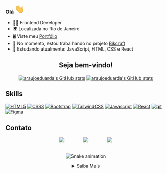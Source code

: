 ### Olá <img src="https://raw.githubusercontent.com/ABSphreak/ABSphreak/master/gifs/Hi.gif" width="30">

<!--
**araujoeduarda/araujoeduarda** is a ✨ _special_ ✨ repository because its `README.md` (this file) appears on your GitHub profile.

-->
- 👨‍💻  Frontend Developer
- 🌍  Localizada no Rio de Janeiro
- 🖥️  Viste meu [Portfólio](https://araujoeduarda.github.io/)
- 🔭 No momento, estou trabalhando no projeto [Bikcraft](https://araujoeduarda.github.io/bikcraft/)
- 🌱 Estudando atualmente: JavaScript, HTML, CSS e React 

<div align="center">
<h2> Seja bem-vindo!</h2>
</div>

 <div align="center">
  <a href="https://github.com/araujoeduarda">
  <a href="http://www.github.com/araujoeduarda"><img align="center" height="170" src="https://github-readme-stats.vercel.app/api?username=araujoeduarda&show_icons=true&hide=&count_private=true&title_color=0891b2&text_color=ffffff&icon_color=0891b2&bg_color=1c1917&hide_border=true&show_icons=true" alt="araujoeduarda's GitHub stats" /></a>
     <a href="http://www.github.com/araujoeduarda"><img align="center" height="170" src="https://github-readme-stats.vercel.app/api/top-langs/?username=araujoeduarda&langs_count=10&title_color=0891b2&text_color=ffffff&icon_color=0891b2&bg_color=1c1917&hide_border=true&locale=en&custom_title=Top%20%Languages" alt="araujoeduarda's GitHub stats" /></a>
</div>
 
 ## Skills
<p align="left"> 
<a href="https://developer.mozilla.org/en-US/docs/Glossary/HTML5" target="_blank" rel="noreferrer"><img src="https://raw.githubusercontent.com/danielcranney/readme-generator/main/public/icons/skills/html5-colored.svg" width="36" height="36" alt="HTML5" /></a>
<a href="https://www.w3.org/TR/CSS/#css" target="_blank" rel="noreferrer"><img src="https://raw.githubusercontent.com/danielcranney/readme-generator/main/public/icons/skills/css3-colored.svg" width="36" height="36" alt="CSS3" /></a>
<a href="https://getbootstrap.com/" target="_blank" rel="noreferrer"><img src="https://raw.githubusercontent.com/danielcranney/readme-generator/main/public/icons/skills/bootstrap-colored.svg" width="36" height="36" alt="Bootstrap" /></a>
<a href="https://tailwindcss.com/" target="_blank" rel="noreferrer"><img src="https://raw.githubusercontent.com/danielcranney/readme-generator/main/public/icons/skills/tailwindcss-colored.svg" width="36" height="36" alt="TailwindCSS" /></a>
<a href="https://developer.mozilla.org/en-US/docs/Web/JavaScript" target="_blank" rel="noreferrer"><img src="https://raw.githubusercontent.com/danielcranney/readme-generator/main/public/icons/skills/javascript-colored.svg" width="36" height="36" alt="Javascript" /></a>
<a href="https://reactjs.org/" target="_blank" rel="noreferrer"><img src="https://raw.githubusercontent.com/danielcranney/readme-generator/main/public/icons/skills/react-colored.svg" width="36" height="36" alt="React" /></a>
<a href="https://git-scm.com/" target="_blank" rel="noreferrer"> <img src="https://www.vectorlogo.zone/logos/git-scm/git-scm-icon.svg" alt="git" width="40" height="40"/> </a>
<a href="https://www.figma.com/" target="_blank" rel="noreferrer"><img src="https://raw.githubusercontent.com/danielcranney/readme-generator/main/public/icons/skills/figma-colored.svg" width="36" height="36" alt="Figma" /></a>

 
</div>


</br>


 
 ## Contato 
<div align="center"> 
  <a href="https://www.linkedin.com/in/maria-eduarda-soares-araujo-b63313181/" target="_blank"><img src="https://img.shields.io/badge/-LinkedIn-%230077B5?style=for-the-badge&logo=linkedin&logoColor=white" target="_blank"></a> 
 &nbsp;&nbsp;&nbsp;&nbsp;&nbsp;&nbsp;&nbsp;&nbsp;&nbsp;&nbsp;&nbsp;&nbsp;&nbsp;
  <a href="https://instagram.com/mariaeduardaaraujc" target="_blank"><img src="https://img.shields.io/badge/-Instagram-%23E4405F?style=for-the-badge&logo=instagram&logoColor=white" target="_blank"></a>
  &nbsp;&nbsp;&nbsp;&nbsp;&nbsp;&nbsp;&nbsp;&nbsp;&nbsp;&nbsp;&nbsp;&nbsp;&nbsp;
  <a href = "mailto: maeduardaaraujo01@gmail.com"><img src="https://img.shields.io/badge/-Gmail-%23333?style=for-the-badge&logo=gmail&logoColor=white" target="_blank"></a>
 </br>
</br>
<div>
 
  ![Snake animation](https://github.com/araujoeduarda/araujoeduarda/blob/output/github-contribution-grid-snake.svg)
 
</div>
<details>
  <summary>Saiba Mais</summary>
  

<div style="display:flex;">
<div>
<a href="http://www.github.com/araujoeduarda"><img src="https://github-readme-streak-stats.herokuapp.com/?user=araujoeduarda&stroke=ffffff&background=1c1917&ring=0891b2&fire=0891b2&currStreakNum=ffffff&currStreakLabel=0891b2&sideNums=ffffff&sideLabels=ffffff&dates=ffffff&hide_border=true" /></a>
</div>

<div>

</div>
 </details>
